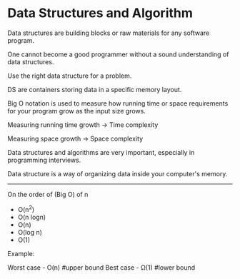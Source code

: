 # Data Structures and Algorithm

Data structures are building blocks or raw materials for any software program.

One cannot become a good programmer without a sound understanding of data structures.

Use the right data structure for a problem.

DS are containers storing data in a specific memory layout.

Big O notation is used to measure how running time or space requirements for your program grow
as the input size grows.

Measuring running time growth -> Time complexity

Measuring space growth -> Space complexity

Data structures and algorithms are very important, especially in programming interviews.

Data structure is a way of organizing data inside your computer's memory.

------

On the order of (Big O) of n
- O(n<sup>2</sup>)
- O(n logn)
- O(n)
- O(log n)
- O(1)

Example:

Worst case - O(n) #upper bound
Best case - Ω(1) #lower bound
